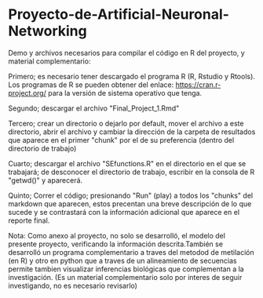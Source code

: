 # Proyecto-de-Artificial-Neuronal-Networking
Demo y archivos necesarios para compilar el código en R del proyecto, y material complementario:

Primero; es necesario tener descargado el programa R (R, Rstudio y Rtools). Los programas de R se pueden obtener del enlace: https://cran.r-project.org/ para la versión de sistema operativo que tenga.

Segundo; descargar el archivo "Final_Project_1.Rmd"

Tercero; crear un directorio o dejarlo por default, mover el archivo a este directorio, abrir el archivo y cambiar la dirección de la carpeta de resultados que aparece en el primer "chunk" por el de su preferencia (dentro del directorio de trabajo)

Cuarto; descargar el archivo "SEfunctions.R" en el directorio en el que se trabajará; de desconocer el directorio de trabajo, escribir en la consola de R "getwd()" y aparecerá. 

Quinto; Correr el código; presionando "Run" (play) a todos los "chunks" del markdown que aparecen, estos precentan una breve descripción de lo que sucede y se contrastará con la información adicional que aparece en el reporte final.

Nota: Como anexo al proyecto, no solo se desarrolló, el modelo del presente proyecto, verificando la información descrita.También se desarrolló un programa complementario a traves del metodod de metilación (en R) y otro en python que a traves de un alineamiento de secuencias permite tambien visualizar inferencias biológicas que complementan a la investigación. (Es un material complementario solo por interes de seguir investigando, no es necesario revisarlo)
